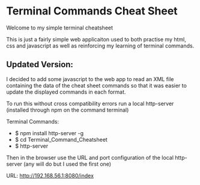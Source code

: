 # Terminal Commands Cheat Sheet

Welcome to my simple terminal cheatsheet

This is just a fairly simple web applicaiton used to both practise my html, css and javascript as well as reinforcing my learning of terminal commands.

## Updated Version: 
I decided to add some javascript to the web app to read an XML file containing the data of the cheat sheet commands so that it was easier to update the displayed commands in each format.

To run this without cross compatibility errors run a local http-server (installed through npm on the command terminal)

Terminal Commands:
 - $ npm install http-server -g
 - $ cd Terminal_Command_Cheatsheet
 - $ http-server

Then in the browser use the URL and port configuration of the local http-server (any will do but I used the first one)

URL: http://192.168.56.1:8080/index


